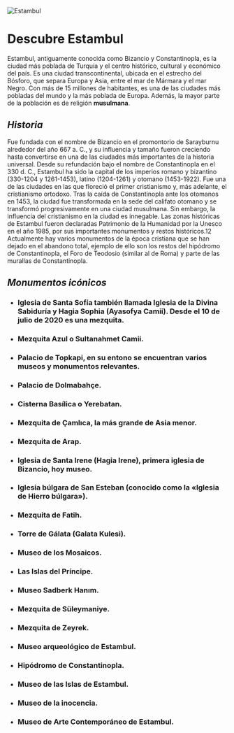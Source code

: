 ![Estambul](https://i.postimg.cc/y6vHy8mt/sunset-over-istanbul-stockcake.jpg)

# **Descubre Estambul**

Estambul, antiguamente conocida como Bizancio y Constantinopla, es la ciudad más poblada de Turquía y el centro histórico, cultural y económico del país. Es una ciudad transcontinental, ubicada en el estrecho del Bósforo, que separa Europa y Asia, entre el mar de Mármara y el mar Negro. 
Con más de 15 millones de habitantes, es una de las ciudades más pobladas del mundo y la más poblada de Europa. Además, la mayor parte de la población es de religión **musulmana**.

## ***Historia*** 
Fue fundada con el nombre de Bizancio en el promontorio de Sarayburnu alrededor del año 667 a. C., y su influencia y tamaño fueron creciendo hasta convertirse en una de las ciudades más importantes de la historia universal. Desde su refundación bajo el nombre de Constantinopla en el 330 d. C., Estambul ha sido la capital de los imperios romano y bizantino (330-1204 y 1261-1453), latino (1204-1261) y otomano (1453-1922).​ Fue una de las ciudades en las que floreció el primer cristianismo y, más adelante, el cristianismo ortodoxo. Tras la caída de Constantinopla ante los otomanos en 1453, la ciudad fue transformada en la sede del califato otomano y se transformó progresivamente en una ciudad musulmana. Sin embargo, la influencia del cristianismo en la ciudad es innegable.
Las zonas históricas de Estambul fueron declaradas Patrimonio de la Humanidad por la Unesco en el año 1985, por sus importantes monumentos y restos históricos.12​ Actualmente hay varios monumentos de la época cristiana que se han dejado en el abandono total, ejemplo de ello son los restos del hipódromo de Constantinopla, el Foro de Teodosio (similar al de Roma) y parte de las murallas de Constantinopla.

## ***Monumentos icónicos*** 
* ### Iglesia de Santa Sofía también llamada Iglesia de la Divina Sabiduría y Hagia Sophia (Ayasofya Camii). Desde el 10 de julio de 2020 es una mezquita.
* ### Mezquita Azul o Sultanahmet Camii.
* ### Palacio de Topkapi, en su entono se encuentran varios museos y monumentos relevantes.
* ### Palacio de Dolmabahçe.
* ### Cisterna Basílica o Yerebatan.
* ### Mezquita de Çamlıca, la más grande de Asia menor.
* ### Mezquita de Arap.
* ### Iglesia de Santa Irene (Hagia Irene), primera iglesia de Bizancio, hoy museo.
* ### Iglesia búlgara de San Esteban (conocido como la «Iglesia de Hierro búlgara»).
* ### Mezquita de Fatih.
* ### Torre de Gálata (Galata Kulesi).
* ### Museo de los Mosaicos.
* ### Las Islas del Príncipe.
* ### Museo Sadberk Hanım.
* ### Mezquita de Süleymaniye.
* ### Mezquita de Zeyrek.
* ### Museo arqueológico de Estambul.
* ### Hipódromo de Constantinopla.
* ### Museo de las Islas de Estambul.
* ### Museo de la inocencia.
* ### Museo de Arte Contemporáneo de Estambul.